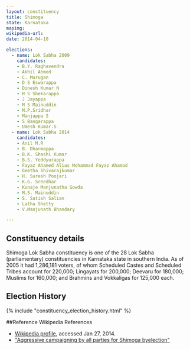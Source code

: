 ```yaml
---
layout: constituency
title: Shimoga
state: Karnataka
mapimg: 
wikipedia-url: 
date: 2014-04-10

elections: 
  - name: Lok Sabha 2009
    candidates: 
    - B.Y. Raghavendra 
    - Akhil Ahmed 
    - C. Murugan 
    - D S Eswarappa 
    - Dinesh Kumar N 
    - H S Shekarappa 
    - J Jayappa 
    - M S Mainuddin 
    - M.P.Sridhar 
    - Manjappa S 
    - S Bangarappa 
    - Umesh Kumar.S  
  - name: Lok Sabha 2014
    candidates: 
    - Anil M.R 
    - B. Dharmappa 
    - B.K. Shashi Kumar 
    - B.S. Yeddyurappa 
    - Fayaz Ahamed Alias Mohammad Fayaz Ahamad 
    - Geetha Shivarajkumar 
    - H. Suresh Poojari 
    - K.G. Sreedhar 
    - Kunaje Manjunatha Gowda 
    - M.S. Mainuddin 
    - S. Satish Salian 
    - Latha Shetty 
    - V.Manjunath Bhandary  

---
```


## Constituency details
Shimoga Lok Sabha constituency is one of the 28 Lok Sabha (parliamentary) constituencies in Karnataka state in southern India. As of 2005 it had 1,286,181 voters, of whom Scheduled Castes and Scheduled Tribes account for 220,000; Lingayats for 200,000; Deevaru for 180,000; Muslims for 160,000; and Brahmins and Vokkaligas for 125,000 each.




## Election History
{% include "constituency_election_history.html" %}

##Reference
Wikipedia References
- [Wikipedia profile]({{page.profile.wikipedia}}), accessed Jan 27, 2014.
- ["Aggressive campaigning by all parties for Shimoga byelection"][wiki1]

[wiki1]: http://www.hindu.com/2005/06/01/stories/2005060105490400.htm
